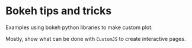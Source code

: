 # Bokeh tips and tricks

Examples using bokeh python libraries to make custom plot.

Mostly, show what can be done with `CustomJS` to create interactive pages.

